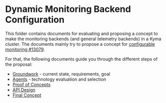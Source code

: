 # Dynamic Monitoring Backend Configuration

This folder contains documents for evaluating and proposing a concept to make the monitoring backends (and general telemetry backends) in a Kyma cluster. The documents mainly try to propose a concept for [configurable monitoring #13079](https://github.com/kyma-project/kyma/issues/13079).

For that, the following documents guide you through the different steps of the proposal:
* [Groundwork](./01-groundwork.md) - current state, requirements, goal
* [Agents](./02-agents.md) - technology evaluation and selection
* [Proof of Concepts](./03-pocs.md)
* [API Design](./04-api.md)
* [Final Concept](./05-concept.md)

